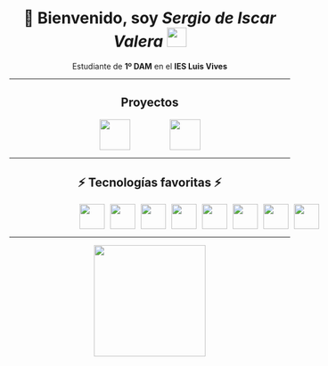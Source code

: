 <div align="center">

# 👋 Bienvenido, soy ***Sergio de Iscar Valera*** <img src="https://github.githubassets.com/images/mona-loading-dark.gif" width="35px"/>

Estudiante de **1º DAM** en el **IES Luis Vives**

---

## Proyectos

<div style="display:flex; aline-item:center; justify-content:space-around; max-width:50%">
    <a href="http://bigpig.somee.com/"><img src="http://bigpig.somee.com/img/pig.png" height="55"/></a>
    <a href="https://sergiodeiscarvalera.github.io/Curriculum-Vitae-Web/"><img src="https://i.postimg.cc/X7sFtKj6/iconmonstr-cv-3-240.png" height="55"/></a>
</div>

___

## ⚡ Tecnologías favoritas ⚡

<div style="display:flex; aline-item:center; justify-content:space-around; max-width:50%; gap:10px">
    <img src="https://i.postimg.cc/zXTVn2S5/62e131df7fe3599fdd46ecb3.png" height="45"/>
    <img src="https://static.cdnlogo.com/logos/c/27/c.svg" height="45"/>
    <img src="https://camo.githubusercontent.com/c084dd81e1577424180d491bd4cc9d4b9ff1268dfbf9142eb0ac442d61906c05/68747470733a2f2f6d69726f2e6d656469756d2e636f6d2f6d61782f3635302f312a7a7a7664526d484747584f4e5a7075513246657173512e706e67" height="45"/>
    <img src="https://camo.githubusercontent.com/309bd1d3bd253dff456421a439882e5189b95a839120f0555d7172ff277e99c3/68747470733a2f2f75706c6f61642e77696b696d656469612e6f72672f77696b6970656469612f636f6d6d6f6e732f7468756d622f362f36312f48544d4c355f6c6f676f5f616e645f776f72646d61726b2e7376672f35313270782d48544d4c355f6c6f676f5f616e645f776f72646d61726b2e7376672e706e67" height="45"/>
    <img src="https://camo.githubusercontent.com/cf001d2a684fad204e899dab911627fbe9180dbaf26f89c432f438a375e88e6a/68747470733a2f2f75706c6f61642e77696b696d656469612e6f72672f77696b6970656469612f636f6d6d6f6e732f7468756d622f642f64352f435353335f6c6f676f5f616e645f776f72646d61726b2e7376672f3132303070782d435353335f6c6f676f5f616e645f776f72646d61726b2e7376672e706e67" height="45"/>
    <img src="https://upload.wikimedia.org/wikipedia/commons/thumb/9/98/Solidity_logo.svg/1200px-Solidity_logo.svg.png" height="45"/>
    <img src="https://download.blender.org/branding/community/blender_community_badge_white.png" height="45"/>
    <img src="https://upload.wikimedia.org/wikipedia/commons/thumb/4/40/Adobe_Premiere_Pro_CC_icon.svg/150px-Adobe_Premiere_Pro_CC_icon.svg.png" height="45"/>
</div>

___

<img src="https://i.postimg.cc/mD8BkL2c/octocat-1665822633598.png" height="200"/>
</div>
